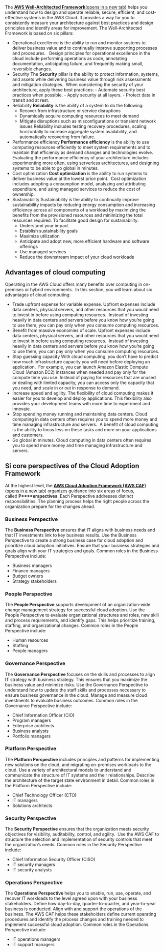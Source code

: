 The [**AWS Well-Architected Framework**(opens in a new tab)](https://docs.aws.amazon.com/wellarchitected/latest/framework/welcome.html) helps you understand how to design and operate reliable, secure, efficient, and cost-effective systems in the AWS Cloud. It provides a way for you to consistently measure your architecture against best practices and design principles and identify areas for improvement.
The Well-Architected Framework is based on six pillars: 
- Operational excellence
	 is the ability to run and monitor systems to deliver business value and to continually improve supporting processes and procedures.  
	 Design principles for operational excellence in the cloud include performing operations as code, annotating documentation, anticipating failure, and frequently making small, reversible changes.
- Security
	The **Security** pillar is the ability to protect information, systems, and assets while delivering business value through risk assessments and mitigation strategies. 
	When considering the security of your architecture, apply these best practices:
		- Automate security best practices when possible.
		- Apply security at all layers.
		- Protect data in transit and at rest.
- Reliability
	**Reliability** is the ability of a system to do the following:
	- Recover from infrastructure or service disruptions
	- Dynamically acquire computing resources to meet demand
	- Mitigate disruptions such as misconfigurations or transient network issues
	Reliability includes testing recovery procedures, scaling horizontally to increase aggregate system availability, and automatically recovering from failure.
- Performance efficiency
	**Performance efficiency** is the ability to use computing resources efficiently to meet system requirements and to maintain that efficiency as demand changes and technologies evolve. 
	Evaluating the performance efficiency of your architecture includes experimenting more often, using serverless architectures, and designing systems to be able to go global in minutes.
- Cost optimization
	**Cost optimization** is the ability to run systems to deliver business value at the lowest price point. 
	Cost optimization includes adopting a consumption model, analyzing and attributing expenditure, and using managed services to reduce the cost of ownership.
- Sustainability
	Sustainability is the ability to continually improve sustainability impacts by reducing energy consumption and increasing efficiency across all components of a workload by maximizing the benefits from the provisioned resources and minimizing the total resources required.
	To facilitate good design for sustainability:
	- Understand your impact
	- Establish sustainability goals
	- Maximize utilization
	- Anticipate and adopt new, more efficient hardware and software offerings
	- Use managed services
	- Reduce the downstream impact of your cloud workloads
## **Advantages of cloud computing**
Operating in the AWS Cloud offers many benefits over computing in on-premises or hybrid environments. 
In this section, you will learn about six advantages of cloud computing:
- Trade upfront expense for variable expense.
	Upfront expenses include data centers, physical servers, and other resources that you would need to invest in before using computing resources. 
	Instead of investing heavily in data centers and servers before you know how you’re going to use them, you can pay only when you consume computing resources.
- Benefit from massive economies of scale.
	Upfront expenses include data centers, physical servers, and other resources that you would need to invest in before using computing resources. 
	Instead of investing heavily in data centers and servers before you know how you’re going to use them, you can pay only when you consume computing resources.
- Stop guessing capacity
	With cloud computing, you don’t have to predict how much infrastructure capacity you will need before deploying an application. 
	For example, you can launch Amazon Elastic Compute Cloud (Amazon EC2) instances when needed and pay only for the compute time you use. Instead of paying for resources that are unused or dealing with limited capacity, you can access only the capacity that you need, and scale in or out in response to demand.
- Increase speed and agility.
	The flexibility of cloud computing makes it easier for you to develop and deploy applications.
	This flexibility also provides your development teams with more time to experiment and innovate.
- Stop spending money running and maintaining data centers.
	Cloud computing in data centers often requires you to spend more money and time managing infrastructure and servers. 
	A benefit of cloud computing is the ability to focus less on these tasks and more on your applications and customers.
- Go global in minutes.
	Cloud computing in data centers often requires you to spend more money and time managing infrastructure and servers. 
## **Si core perspectives of the Cloud Adoption Framework**
At the highest level, the [**AWS Cloud Adoption Framework (AWS CAF)**(opens in a new tab)](https://d1.awsstatic.com/whitepapers/aws_cloud_adoption_framework.pdf) organizes guidance into six areas of focus, called **P****erspectives**. Each Perspective addresses distinct responsibilities. The planning process helps the right people across the organization prepare for the changes ahead.
### Business Perspective
The **Business Perspective** ensures that IT aligns with business needs and that IT investments link to key business results.
Use the Business Perspective to create a strong business case for cloud adoption and prioritize cloud adoption initiatives. Ensure that your business strategies and goals align with your IT strategies and goals.
Common roles in the Business Perspective include: 
- Business managers
- Finance managers
- Budget owners
- Strategy stakeholders
### People Perspective
The **People Perspective** supports development of an organization-wide change management strategy for successful cloud adoption.
Use the People Perspective to evaluate organizational structures and roles, new skill and process requirements, and identify gaps. This helps prioritize training, staffing, and organizational changes.
Common roles in the People Perspective include: 
- Human resources
- Staffing
- People managers
### Governance Perspective
The **Governance Perspective** focuses on the skills and processes to align IT strategy with business strategy. This ensures that you maximize the business value and minimize risks.
Use the Governance Perspective to understand how to update the staff skills and processes necessary to ensure business governance in the cloud. Manage and measure cloud investments to evaluate business outcomes.
Common roles in the Governance Perspective include: 
- Chief Information Officer (CIO)
- Program managers
- Enterprise architects
- Business analysts
- Portfolio managers
### Platform Perspective
The **Platform Perspective** includes principles and patterns for implementing new solutions on the cloud, and migrating on-premises workloads to the cloud.
Use a variety of architectural models to understand and communicate the structure of IT systems and their relationships. Describe the architecture of the target state environment in detail.
Common roles in the Platform Perspective include: 
- Chief Technology Officer (CTO)
- IT managers
- Solutions architects

### Security Perspective
The **Security Perspective** ensures that the organization meets security objectives for visibility, auditability, control, and agility. 
Use the AWS CAF to structure the selection and implementation of security controls that meet the organization’s needs.
Common roles in the Security Perspective include: 
- Chief Information Security Officer (CISO)
- IT security managers
- IT security analysts
### Operations Perspective
The **Operations Perspective** helps you to enable, run, use, operate, and recover IT workloads to the level agreed upon with your business stakeholders.
Define how day-to-day, quarter-to-quarter, and year-to-year business is conducted. Align with and support the operations of the business. The AWS CAF helps these stakeholders define current operating procedures and identify the process changes and training needed to implement successful cloud adoption.
Common roles in the Operations Perspective include: 
- IT operations managers
- IT support managers